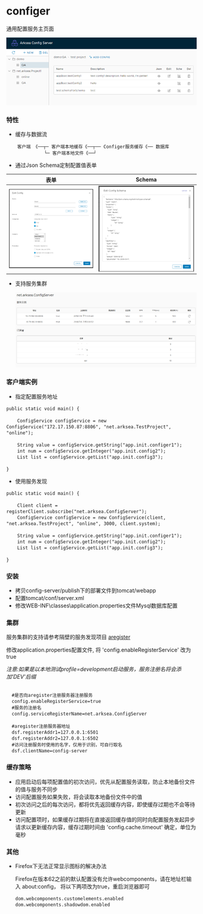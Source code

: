 # configer
通用配置服务主页面

  ![image](./docs/images/readme-main.png)
  
### 特性
 - 缓存与数据流
```
    客户端 《──┬─ 客户端本地缓存《──┬── Configer服务缓存《── 数据库
              └─ 客户端本地文件《──┘
```
 - 通过Json Schema定制配置值表单

  | 表单 | Schema |
  | ---- | ---- |
  |![image](./docs/images/readme-edit-config.png) | ![image](./docs/images/readme-edit-schema.png)|

 - 支持服务集群
 
   ![image](./docs/images/readme-reg-sub.png)

### 客户端实例

 - 指定配置服务地址

```
public static void main() {

    ConfigService configService = new ConfigService("172.17.150.87:8806", "net.arksea.TestProject", "online");
    
    String value = configService.getString("app.init.configer1");
    int num = configService.getInteger("app.init.config2");
    List list = configService.getList("app.init.config3");

}
```

 - 使用服务发现
 
```
public static void main() {
    
    Client client = registerClient.subscribe("net.arksea.ConfigServer");
    ConfigService configService = new ConfigService(client, "net.arksea.TestProject", "online", 3000, client.system);
    
    String value = configService.getString("app.init.configer1");
    int num = configService.getInteger("app.init.config2");
    List list = configService.getList("app.init.config3");

}
```

### 安装

 - 拷贝config-server/publish下的部署文件到tomcat/webapp
 - 配置tomcat/conf/server.xml
 - 修改WEB-INF\classes\application.properties文件Mysql数据库配置

### 集群
  服务集群的支持请参考隔壁的服务发现项目 [aregister](https://github.com/arksea/aregister)

  修改application.properties配置文件, 将 'config.enableRegisterService' 改为 true 
  
   *注意:如果是以本地测试profile=development启动服务，服务注册名将会添加'DEV'后缀*
  
  ```
  
    #是否向aregister注册服务器注册服务
    config.enableRegisterService=true
    #服务的注册名
    config.serviceRegisterName=net.arksea.ConfigServer
    
    #aregister注册服务器地址
    dsf.registerAddr1=127.0.0.1:6501
    dsf.registerAddr2=127.0.0.1:6502
    #访问注册服务时使用的名字，仅用于识别，可自行取名
    dsf.clientName=config-server
  ```

### 缓存策略

 - 应用启动后每项配置值的初次访问，优先从配置服务读取，防止本地备份文件的值与服务不同步
 - 访问配置服务如果失败，将会读取本地备份文件中的值
 - 初次访问之后的每次访问，都将优先返回缓存内容，即使缓存过期也不会等待更新
 - 访问配置项时，如果缓存过期将在直接返回缓存值的同时向配置服务发起异步请求以更新缓存内容，缓存过期时间由 'config.cache.timeout' 确定，单位为毫秒


### 其他
- Firefox下无法正常显示图标的解决办法

  Firefox在版本62之前的默认配置没有允许webcomponents，请在地址栏输入 about:config， 将以下两项改为true，重启浏览器即可

      dom.webcomponents.customelements.enabled
      dom.webcomponents.shadowdom.enabled

